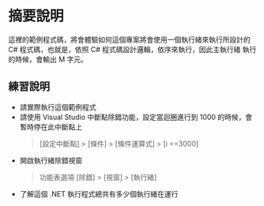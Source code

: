 # 摘要說明

這裡的範例程式碼，將會體驗如何這個專案將會使用一個執行緒來執行所設計的 C# 程式碼，也就是，依照 C# 程式碼設計邏輯，依序來執行，因此主執行緒 執行的時候，會輸出 M 字元。

## 練習說明

* 請實際執行這個範例程式
* 請使用 Visual Studio 中斷點除錯功能，設定當迴圈進行到 1000 的時候，會暫時停在此中斷點上
  > [設定中斷點] > [條件] > [條件運算式] > [i ==3000]
* 開啟執行緒除錯視窗
  > 功能表選項 [除錯] > [視窗] > [執行緒]
* 了解這個 .NET 執行程式總共有多少個執行緒在運行
  